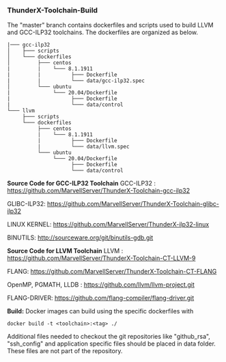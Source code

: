 ### ThunderX-Toolchain-Build

The "master" branch contains dockerfiles and scripts used to build LLVM and GCC-ILP32 toolchains. The dockerfiles are organized as below.

```
|─── gcc-ilp32
│    ├─── scripts
│    └─── dockerfiles
│         ├─── centos
|         |    └─── 8.1.1911
|         |          ├─── Dockerfile
|         |          └─── data/gcc-ilp32.spec
│         └─── ubuntu
|              └─── 20.04/Dockerfile
|                    ├─── Dockerfile
|                    └─── data/control
└─── llvm
     ├─── scripts
     └─── dockerfiles
          ├─── centos
          |    └─── 8.1.1911
          |          ├─── Dockerfile
          |          └─── data/llvm.spec
          └─── ubuntu
               └─── 20.04/Dockerfile
                     ├─── Dockerfile
                     └─── data/control
```

**Source Code for GCC-ILP32 Toolchain**
GCC-ILP32 : https://github.com/MarvellServer/ThunderX-Toolchain-gcc-ilp32

GLIBC-ILP32: https://github.com/MarvellServer/ThunderX-Toolchain-glibc-ilp32

LINUX KERNEL: https://github.com/MarvellServer/ThunderX-ilp32-linux

BINUTILS: http://sourceware.org/git/binutils-gdb.git

**Source Code for LLVM Toolchain**
LLVM : https://github.com/MarvellServer/ThunderX-Toolchain-CT-LLVM-9

FLANG: https://github.com/MarvellServer/ThunderX-Toolchain-CT-FLANG

OpenMP, PGMATH, LLDB : https://github.com/llvm/llvm-project.git

FLANG-DRIVER: https://github.com/flang-compiler/flang-driver.git

**Build:**
Docker images can build using the specific dockerfiles with 

    docker build -t <toolchain>:<tag> ./

Additional files needed to checkout the git repositories like "github_rsa", "ssh_config" and application specific files should be placed in data folder. These files are not part of the repository.

